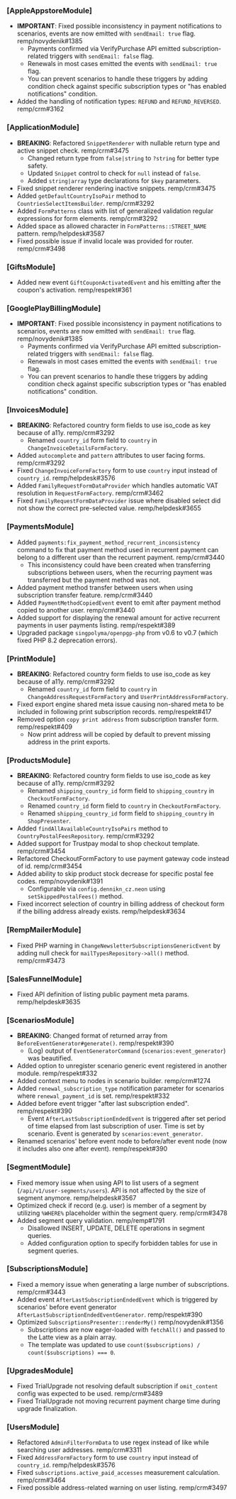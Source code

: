 ### [AppleAppstoreModule]

- **IMPORTANT**: Fixed possible inconsistency in payment notifications to scenarios, events are now emitted with `sendEmail: true` flag. remp/novydenik#1385
  - Payments confirmed via VerifyPurchase API emitted subscription-related triggers with `sendEmail: false` flag.
  - Renewals in most cases emitted the events with `sendEmail: true` flag.
  - You can prevent scenarios to handle these triggers by adding condition check against specific subscription types or "has enabled notifications" condition.
- Added the handling of notification types: `REFUND` and `REFUND_REVERSED`. remp/crm#3162

### [ApplicationModule]

- **BREAKING**: Refactored `SnippetRenderer` with nullable return type and active snippet check. remp/crm#3475
  - Changed return type from `false|string` to `?string` for better type safety.
  - Updated `Snippet` control to check for `null` instead of `false`.
  - Added `string|array` type declarations for `$key` parameters.
- Fixed snippet renderer rendering inactive snippets. remp/crm#3475
- Added `getDefaultCountryIsoPair` method to `CountriesSelectItemsBuilder`. remp/crm#3292
- Added `FormPatterns` class with list of generalized validation regular expressions for form elements. remp/crm#3292
- Added space as allowed character in `FormPatterns::STREET_NAME` pattern. remp/helpdesk#3587
- Fixed possible issue if invalid locale was provided for router. remp/crm#3498

### [GiftsModule]

- Added new event `GiftCouponActivatedEvent` and his emitting after the coupon's activation. remp/respekt#361

### [GooglePlayBillingModule]

- **IMPORTANT**: Fixed possible inconsistency in payment notifications to scenarios, events are now emitted with `sendEmail: true` flag. remp/novydenik#1385
  - Payments confirmed via VerifyPurchase API emitted subscription-related triggers with `sendEmail: false` flag.
  - Renewals in most cases emitted the events with `sendEmail: true` flag.
  - You can prevent scenarios to handle these triggers by adding condition check against specific subscription types or "has enabled notifications" condition.

### [InvoicesModule]

- **BREAKING**: Refactored country form fields to use iso_code as key because of a11y. remp/crm#3292
  - Renamed `country_id` form field to `country` in `ChangeInvoiceDetailsFormFactory`.
- Added `autocomplete` and `pattern` attributes to user facing forms. remp/crm#3292
- Fixed `ChangeInvoiceFormFactory` form to use `country` input instead of `country_id`. remp/helpdesk#3576
- Added `FamilyRequestFormDataProvider` which handles automatic VAT resolution in `RequestFormFactory`. remp/crm#3462
- Fixed `FamilyRequestFormDataProvider` issue where disabled select did not show the correct pre-selected value. remp/helpdesk#3655

### [PaymentsModule]

- Added `payments:fix_payment_method_recurrent_inconsistency` command to fix that payment method used in recurrent payment can belong to a different user than the recurrent payment. remp/crm#3440
  - This inconsistency could have been created when transferring subscriptions between users, when the recurring payment was transferred but the payment method was not.
- Added payment method transfer between users when using subscription transfer feature. remp/crm#3440
- Added `PaymentMethodCopiedEvent` event to emit after payment method copied to another user. remp/crm#3440
- Added support for displaying the renewal amount for active recurrent payments in user payments listing. remp/respekt#389
- Upgraded package `singpolyma/openpgp-php` from v0.6 to v0.7 (which fixed PHP 8.2 deprecation errors).

### [PrintModule]

- **BREAKING**: Refactored country form fields to use iso_code as key because of a11y. remp/crm#3292
  - Renamed `country_id` form field to `country` in `ChangeAddressRequestFormFactory` and `UserPrintAddressFormFactory`.
- Fixed export engine shared meta issue causing non-shared meta to be included in following print subscription records. remp/respekt#417
- Removed option `copy print address` from subscription transfer form. remp/respekt#409
  - Now print address will be copied by default to prevent missing address in the print exports.

### [ProductsModule]

- **BREAKING**: Refactored country form fields to use iso_code as key because of a11y. remp/crm#3292
  - Renamed `shipping_country_id` form field to `shipping_country` in `CheckoutFormFactory`.
  - Renamed `country_id` form field to `country` in `CheckoutFormFactory`.
  - Renamed `shipping_country_id` form field to `shipping_country` in `ShopPresenter`.
- Added `findAllAvailableCountryIsoPairs` method to `CountryPostalFeesRepository`. remp/crm#3292
- Added support for Trustpay modal to shop checkout template. remp/crm#3454
- Refactored CheckoutFormFactory to use payment gateway code instead of id. remp/crm#3454
- Added ability to skip product stock decrease for specific postal fee codes. remp/novydenik#1391
  - Configurable via `config.dennikn_cz.neon` using `setSkippedPostalFees()` method.
- Fixed incorrect selection of country in billing address of checkout form if the billing address already exists. remp/helpdesk#3634

### [RempMailerModule]

- Fixed PHP warning in `ChangeNewsletterSubscriptionsGenericEvent` by adding null check for `mailTypesRepository->all()` method. remp/crm#3473

### [SalesFunnelModule]

- Fixed API definition of listing public payment meta params. remp/helpdesk#3635

### [ScenariosModule]

- **BREAKING**: Changed format of returned array from `BeforeEventGenerator#generate()`. remp/respekt#390
  - (Log) output of `EventGeneratorCommand` (`scenarios:event_generator`) was beautified.
- Added option to unregister scenario generic event registered in another module. remp/respekt#332
- Added context menu to nodes in scenario builder. remp/crm#1274
- Added `renewal_subscription_type` notification parameter for scenarios where `renewal_payment_id` is set. remp/respekt#332
- Added before event trigger "after last subscription ended". remp/respekt#390
  - Event `AfterLastSubscriptionEndedEvent` is triggered after set period of time elapsed from last subscription of user. Time is set by scenario. Event is generated by `scenarios:event_generator`.
- Renamed scenarios' before event node to before/after event node (now it includes also one after event). remp/respekt#390

### [SegmentModule]

- Fixed memory issue when using API to list users of a segment (`/api/v1/user-segments/users`). API is not affected by the size of segment anymore. remp/helpdesk#3567
- Optimized check if record (e.g. user) is member of a segment by utilizing `%WHERE%` placeholder within the segment query. remp/crm#3478
- Added segment query validation. remp/remp#1791
  - Disallowed INSERT, UPDATE, DELETE operations in segment queries.
  - Added configuration option to specify forbidden tables for use in segment queries.

### [SubscriptionsModule]

- Fixed a memory issue when generating a large number of subscriptions. remp/crm#3443
- Added event `AfterLastSubscriptionEndedEvent` which is triggered by scenarios' before event generator `AfterLastSubscriptionEndedEventGenerator`. remp/respekt#390
- Optimized `SubscriptionsPresenter::renderMy()` remp/novydenik#1356
  - Subscriptions are now eager-loaded with `fetchAll()` and passed to the Latte view as a plain array.
  - The template was updated to use `count($subscriptions) / count($subscriptions) === 0`.

### [UpgradesModule]

- Fixed TrialUpgrade not resolving default subscription if `omit_content` config was expected to be used. remp/crm#3489
- Fixed TrialUpgrade not moving recurrent payment charge time during upgrade finalization.

### [UsersModule]

- Refactored `AdminFilterFormData` to use regex instead of like while searching user addresses. remp/crm#3311
- Fixed `AddressFormFactory` form to use `country` input instead of `country_id`. remp/helpdesk#3576
- Fixed `subscriptions.active_paid_accesses` measurement calculation. remp/crm#3464
- Fixed possible address-related warning on user listing. remp/crm#3497
